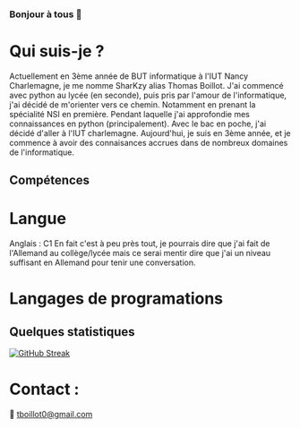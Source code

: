 ### Bonjour à tous 👋

# Qui suis-je ?
Actuellement en 3ème année de BUT informatique à l'IUT Nancy Charlemagne, je me nomme SharKzy alias Thomas Boillot.
J'ai commencé avec python au lycée (en seconde), puis pris par l'amour de l'informatique, j'ai décidé de m'orienter vers ce chemin. Notamment en prenant la spécialité NSI en première. Pendant laquelle j'ai approfondie mes connaissances en python (principalement). Avec le bac en poche, j'ai décidé d'aller à l'IUT charlemagne. Aujourd'hui, je suis en 3ème année, et je commence à avoir des connaisances accrues dans de nombreux domaines de l'informatique.

## Compétences

# Langue
Anglais : C1
En fait c'est à peu près tout, je pourrais dire que j'ai fait de l'Allemand au collège/lycée mais ce serai mentir dire que j'ai un niveau suffisant en Allemand pour tenir une conversation.

# Langages de programations


## Quelques statistiques

[![GitHub Streak](https://github-readme-streak-stats-weld-one.vercel.app?user=TheRealSharKzy&theme=buefy&locale=fr)](https://git.io/streak-stats)

# Contact :
📧 tboillot0@gmail.com
